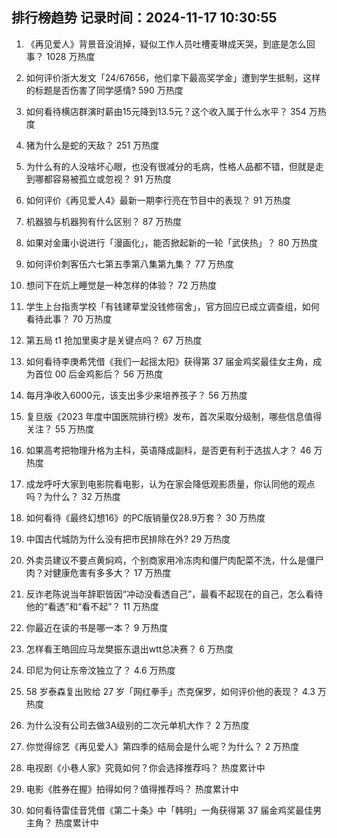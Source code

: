 
## 排行榜趋势 记录时间：2024-11-17 10:30:55
  
  1. 《再见爱人》背景音没消掉，疑似工作人员吐槽麦琳成天哭，到底是怎么回事？ 1028 万热度
    
  2. 如何评价浙大发文「24/67656，他们拿下最高奖学金」遭到学生抵制，这样的标题是否伤害了同学感情? 590 万热度
    
  3. 如何看待横店群演时薪由15元降到13.5元？这个收入属于什么水平？ 354 万热度
    
  4. 猪为什么是蛇的天敌？ 251 万热度
    
  5. 为什么有的人没啥坏心眼，也没有很减分的毛病，性格人品都不错，但就是走到哪都容易被孤立或忽视？ 91 万热度
    
  6. 如何评价《再见爱人4》最新一期李行亮在节目中的表现？ 91 万热度
    
  7. 机器狼与机器狗有什么区别？ 87 万热度
    
  8. 如果对金庸小说进行「漫画化」，能否掀起新的一轮「武侠热」？ 80 万热度
    
  9. 如何评价刺客伍六七第五季第八集第九集？ 77 万热度
    
  10. 想问下在炕上睡觉是一种怎样的体验？ 72 万热度
    
  11. 学生上台指责学校「有钱建草堂没钱修宿舍」，官方回应已成立调查组，如何看待此事？ 70 万热度
    
  12. 第五局 t1 抢加里奥才是关键点吗？ 67 万热度
    
  13. 如何看待李庚希凭借《我们一起摇太阳》获得第 37 届金鸡奖最佳女主角，成为首位 00 后金鸡影后？ 56 万热度
    
  14. 每月净收入6000元，该支出多少来培养孩子？ 56 万热度
    
  15. 复旦版《2023 年度中国医院排行榜》发布，首次采取分级制，哪些信息值得关注？ 55 万热度
    
  16. 如果高考把物理升格为主科，英语降成副科，是否更有利于选拔人才？ 46 万热度
    
  17. 成龙呼吁大家到电影院看电影，认为在家会降低观影质量，你认同他的观点吗？为什么？ 32 万热度
    
  18. 如何看待《最终幻想16》的PC版销量仅28.9万套？ 30 万热度
    
  19. 中国古代城防为什么没有把市民排除在外? 29 万热度
    
  20. 外卖员建议不要点黄焖鸡，个别商家用冷冻肉和僵尸肉配菜不洗，什么是僵尸肉？对健康危害有多多大？ 17 万热度
    
  21. 反诈老陈说当年辞职皆因“冲动没看透自己”，最看不起现在的自己，怎么看待他的“看透”和“看不起”？ 11 万热度
    
  22. 你最近在读的书是哪一本？ 9 万热度
    
  23. 怎样看王皓回应马龙樊振东退出wtt总决赛？ 6 万热度
    
  24. 印尼为何让东帝汶独立了？ 4.6 万热度
    
  25. 58 岁泰森复出败给 27 岁「网红拳手」杰克保罗，如何评价他的表现？ 4.3 万热度
    
  26. 为什么没有公司去做3A级别的二次元单机大作？ 2 万热度
    
  27. 你觉得综艺《再见爱人》第四季的结局会是什么呢？为什么？ 2 万热度
    
  28. 电视剧《小巷人家》究竟如何？你会选择推荐吗？ 热度累计中
    
  29. 电影《胜券在握》拍得如何？值得推荐吗？ 热度累计中
    
  30. 如何看待雷佳音凭借《第二十条》中「韩明」一角获得第 37 届金鸡奖最佳男主角？ 热度累计中
    